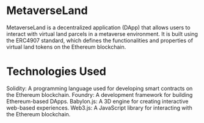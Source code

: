 # MetaverseLand

MetaverseLand is a decentralized application (DApp) that allows users to interact with virtual land parcels in a metaverse environment. It is built using the ERC4907 standard, which defines the functionalities and properties of virtual land tokens on the Ethereum blockchain.

# Technologies Used

Solidity: A programming language used for developing smart contracts on the Ethereum blockchain.
Foundry: A development framework for building Ethereum-based DApps.
Babylon.js: A 3D engine for creating interactive web-based experiences.
Web3.js: A JavaScript library for interacting with the Ethereum blockchain.
